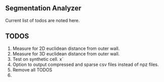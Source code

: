 ## Segmentation Analyzer

Current list of todos are noted here. 

## TODOS

1. Measure for 2D euclidean distance from outer wall.
2. Measure for 3D euclidean distance from outer wall.
3. Test on synthetic cell. x`
4. Option to output compressed and sparse csv files instead of npz files.
5. Remove all TODOS
6. 